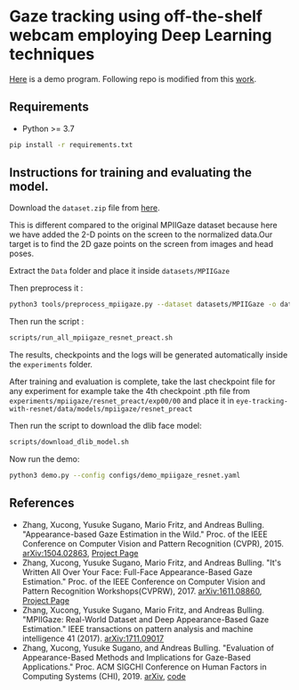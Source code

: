 # Gaze tracking using off-the-shelf webcam employing Deep Learning techniques

[Here](https://github.com/hysts/pytorch_mpiigaze_demo) is a demo program.
Following repo is modified from this [work](https://github.com/hysts/pytorch_mpiigaze).


## Requirements

* Python >= 3.7

```bash
pip install -r requirements.txt
```

## Instructions for training and evaluating the model.

Download the `dataset.zip` file from [here](https://drive.google.com/file/d/1jJMUZ8wvEEs8q3lqGGa3gxwGA8syy2OO/view?usp=sharing).

This is different compared to the original MPIIGaze dataset because here we have added the 2-D points on the screen to the normalized data.Our target is to find the 2D gaze points on the screen from images and head poses.

Extract the `Data` folder and place it inside `datasets/MPIIGaze`

Then preprocess it :

```bash
python3 tools/preprocess_mpiigaze.py --dataset datasets/MPIIGaze -o datasets/
```
Then run the script :

```bash
scripts/run_all_mpiigaze_resnet_preact.sh

```
The results, checkpoints and the logs will be generated automatically inside the `experiments` folder.

After training and evaluation is complete, take the last checkpoint file for any experiment for example take the 4th checkpoint .pth file from 
`experiments/mpiigaze/resnet_preact/exp00/00` and place it in `eye-tracking-with-resnet/data/models/mpiigaze/resnet_preact`

Then run the script to download the dlib face model:
```bash
scripts/download_dlib_model.sh
```
Now run the demo:
```bash
python3 demo.py --config configs/demo_mpiigaze_resnet.yaml
```

## References

* Zhang, Xucong, Yusuke Sugano, Mario Fritz, and Andreas Bulling. "Appearance-based Gaze Estimation in the Wild." Proc. of the IEEE Conference on Computer Vision and Pattern Recognition (CVPR), 2015. [arXiv:1504.02863](https://arxiv.org/abs/1504.02863), [Project Page](https://www.mpi-inf.mpg.de/departments/computer-vision-and-multimodal-computing/research/gaze-based-human-computer-interaction/appearance-based-gaze-estimation-in-the-wild/)
* Zhang, Xucong, Yusuke Sugano, Mario Fritz, and Andreas Bulling. "It's Written All Over Your Face: Full-Face Appearance-Based Gaze Estimation." Proc. of the IEEE Conference on Computer Vision and Pattern Recognition Workshops(CVPRW), 2017. [arXiv:1611.08860](https://arxiv.org/abs/1611.08860), [Project Page](https://www.mpi-inf.mpg.de/departments/computer-vision-and-machine-learning/research/gaze-based-human-computer-interaction/its-written-all-over-your-face-full-face-appearance-based-gaze-estimation/)
* Zhang, Xucong, Yusuke Sugano, Mario Fritz, and Andreas Bulling. "MPIIGaze: Real-World Dataset and Deep Appearance-Based Gaze Estimation." IEEE transactions on pattern analysis and machine intelligence 41 (2017). [arXiv:1711.09017](https://arxiv.org/abs/1711.09017)
* Zhang, Xucong, Yusuke Sugano, and Andreas Bulling. "Evaluation of Appearance-Based Methods and Implications for Gaze-Based Applications." Proc. ACM SIGCHI Conference on Human Factors in Computing Systems (CHI), 2019. [arXiv](https://arxiv.org/abs/1901.10906), [code](https://git.hcics.simtech.uni-stuttgart.de/public-projects/opengaze)



